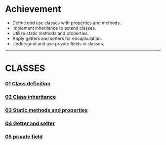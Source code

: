 # Achievement
- Define and use classes with properties and methods.
- Implement inheritance to extend classes.
- Utilize static methods and properties.
- Apply getters and setters for encapsulation.
- Understand and use private fields in classes.
---
# CLASSES
### [01 Class definition](./01_class_definition.js)
### [02 Class inheritance](./02_class_inheritance.js)
### [03 Static methods and properties](./03_static_methods_and_properties.js)
### [04 Getter and setter](./04_getter_and_setter.js)
### [05 private field](./05_private_field.js)